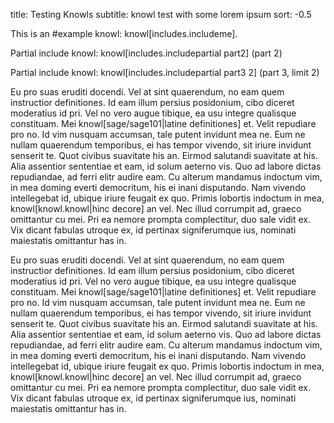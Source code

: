 title: Testing Knowls
subtitle: knowl test with some lorem ipsum
sort: -0.5

This is an #example knowl: knowl[includes.includeme].

Partial include knowl: knowl[includes.includepartial part2] (part 2)

Partial include knowl: knowl[includes.includepartial part3 2] (part 3, limit 2)

Eu pro suas eruditi docendi.
Vel at sint quaerendum, no eam quem instructior definitiones.
Id eam illum persius posidonium, cibo diceret moderatius id pri.
Vel no vero augue tibique, ea usu integre qualisque constituam.
Mei knowl[sage/sage101|latine definitiones] et.
Velit repudiare pro no. Id vim nusquam accumsan, tale putent invidunt mea ne.
Eum ne nullam quaerendum temporibus, ei has tempor vivendo, sit iriure invidunt senserit te.
Quot civibus suavitate his an. Eirmod salutandi suavitate at his.
Alia assentior sententiae et eam, id solum aeterno vis.
Quo ad labore dictas repudiandae, ad ferri elitr audire eam.
Cu alterum mandamus indoctum vim, in mea doming everti democritum, his ei inani disputando.
Nam vivendo intellegebat id, ubique iriure feugait ex quo.
Primis lobortis indoctum in mea, knowl[knowl.knowl|hinc decore] an vel.
Nec illud corrumpit ad, graeco omittantur cu mei.
Pri ea nemore prompta complectitur, duo sale vidit ex.
Vix dicant fabulas utroque ex, id pertinax signiferumque ius, nominati maiestatis omittantur has in.
 
Eu pro suas eruditi docendi.
Vel at sint quaerendum, no eam quem instructior definitiones.
Id eam illum persius posidonium, cibo diceret moderatius id pri.
Vel no vero augue tibique, ea usu integre qualisque constituam.
Mei knowl[sage/sage101|latine definitiones] et.
Velit repudiare pro no. Id vim nusquam accumsan, tale putent invidunt mea ne.
Eum ne nullam quaerendum temporibus, ei has tempor vivendo, sit iriure invidunt senserit te.
Quot civibus suavitate his an. Eirmod salutandi suavitate at his.
Alia assentior sententiae et eam, id solum aeterno vis.
Quo ad labore dictas repudiandae, ad ferri elitr audire eam.
Cu alterum mandamus indoctum vim, in mea doming everti democritum, his ei inani disputando.
Nam vivendo intellegebat id, ubique iriure feugait ex quo.
Primis lobortis indoctum in mea, knowl[knowl.knowl|hinc decore] an vel.
Nec illud corrumpit ad, graeco omittantur cu mei.
Pri ea nemore prompta complectitur, duo sale vidit ex.
Vix dicant fabulas utroque ex, id pertinax signiferumque ius, nominati maiestatis omittantur has in.
  